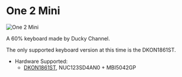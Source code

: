 # One 2 Mini

![One 2 Mini](https://www.duckychannel.com.tw/upload/2019_05_112/20190511120502dgnhbl7NU1.png)

A 60% keyboard made by Ducky Channel.

The only supported keyboard version at this time is the DKON1861ST.

* Hardware Supported:
  * [DKON1861ST](1861st/), NUC123SD4AN0 + MBI5042GP